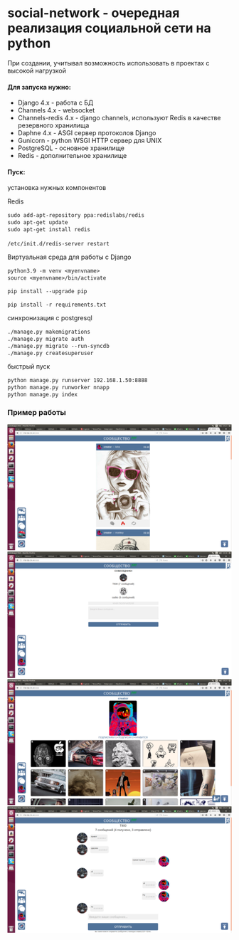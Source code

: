# social-network - очередная реализация социальной сети на python

При создании, учитывал возможность использовать в проектах с высокой нагрузкой

#### Для запуска нужно:

* Django 4.x - работа с БД
* Channels 4.x - websocket
* Channels-redis 4.x - django channels, используют Redis в качестве резервного хранилища
* Daphne 4.x - ASGI сервер протоколов Django
* Gunicorn - python WSGI HTTP сервер для UNIX
* PostgreSQL - основное хранилище
* Redis - дополнительное хранилище

#### Пуск:

установка нужных компонентов   

Redis   
```
sudo add-apt-repository ppa:redislabs/redis
sudo apt-get update
sudo apt-get install redis

/etc/init.d/redis-server restart
```

Виртуальная среда для работы с Django   
```
python3.9 -m venv <myenvname>
source <myenvname>/bin/activate
```

```
pip install --upgrade pip
```

```
pip install -r requirements.txt
```

синхронизация с postgresql   
```
./manage.py makemigrations   
./manage.py migrate auth   
./manage.py migrate --run-syncdb   
./manage.py createsuperuser   
```

быстрый пуск   
```
python manage.py runserver 192.168.1.50:8888   
python manage.py runworker nnapp   
python manage.py index   
```

### Пример работы
![Иллюстрация к проекту](https://github.com/evilsadko/social-network/blob/v0.1/media/skr1.png)
![Иллюстрация к проекту](https://github.com/evilsadko/social-network/blob/v0.1/media/skr2.png)
![Иллюстрация к проекту](https://github.com/evilsadko/social-network/blob/v0.1/media/skr3.png)
![Иллюстрация к проекту](https://github.com/evilsadko/social-network/blob/v0.1/media/skr4.png)
